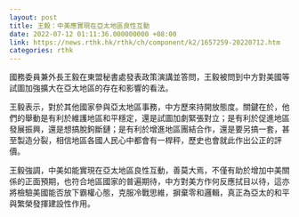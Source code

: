 ```yaml
---
layout: post
title: 王毅：中美應實現在亞太地區良性互動
date: 2022-07-12 01:11:36.000000000 +08:00
link: https://news.rthk.hk/rthk/ch/component/k2/1657259-20220712.htm
categories: rthk
---
```


國務委員兼外長王毅在東盟秘書處發表政策演講並答問，王毅被問到中方對美國等試圖加強擴大在亞太地區的存在和影響的看法。

王毅表示，對於其他國家參與亞太地區事務，中方歷來持開放態度。關鍵在於，他們的舉動是有利於維護地區和平穩定，還是試圖加劇緊張對立；是有利於促進地區發展振興，還是想搞脫鉤斷鏈；是有利於增進地區團結合作，還是要另搞一套，甚至製造分裂，相信地區各國人民心中都會有一桿秤，歷史也會就此作出公正的評價。

王毅強調，中美如能實現在亞太地區良性互動，善莫大焉，不僅有助於增加中美關係的正面預期，也符合地區國家的普遍期待，中方對美方作何反應拭目以待，這亦將檢驗美國能否放下霸權心態，克服冷戰思維，摒棄零和邏輯，真正為亞太的和平與繁榮發揮建設性作用。
